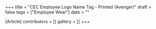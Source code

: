 +++
title = "CEC Employee Logo Name Tag - Printed (Avenger)"
draft = false
tags = ["Employee Wear"]
date = ""

[Article]
contributors = []
gallery = []
+++